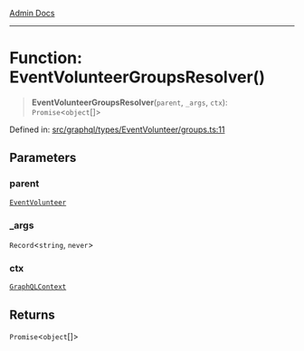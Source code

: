 [Admin Docs](/)

***

# Function: EventVolunteerGroupsResolver()

> **EventVolunteerGroupsResolver**(`parent`, `_args`, `ctx`): `Promise`\<`object`[]\>

Defined in: [src/graphql/types/EventVolunteer/groups.ts:11](https://github.com/Sourya07/talawa-api/blob/2dc82649c98e5346c00cdf926fe1d0bc13ec1544/src/graphql/types/EventVolunteer/groups.ts#L11)

## Parameters

### parent

[`EventVolunteer`](../../EventVolunteer/type-aliases/EventVolunteer.md)

### \_args

`Record`\<`string`, `never`\>

### ctx

[`GraphQLContext`](../../../../context/type-aliases/GraphQLContext.md)

## Returns

`Promise`\<`object`[]\>
